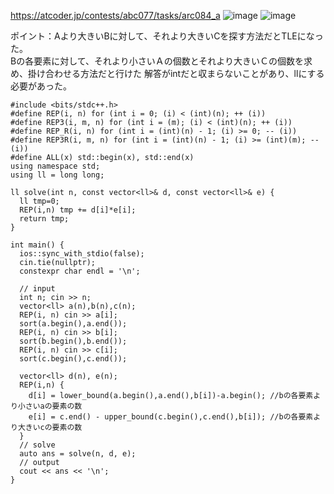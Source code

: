 https://atcoder.jp/contests/abc077/tasks/arc084_a
![image](https://user-images.githubusercontent.com/46245101/111928031-d6c83e00-8af5-11eb-8032-e9cfbad8eb7f.png)
![image](https://user-images.githubusercontent.com/46245101/111928058-ec3d6800-8af5-11eb-8d22-299be191e3ec.png)

ポイント：Aより大きいBに対して、それより大きいCを探す方法だとTLEになった。<br>
Bの各要素に対して、それより小さいＡの個数とそれより大きいＣの個数を求め、掛け合わせる方法だと行けた
解答がintだと収まらないことがあり、llにする必要があった。

```
#include <bits/stdc++.h>
#define REP(i, n) for (int i = 0; (i) < (int)(n); ++ (i))
#define REP3(i, m, n) for (int i = (m); (i) < (int)(n); ++ (i))
#define REP_R(i, n) for (int i = (int)(n) - 1; (i) >= 0; -- (i))
#define REP3R(i, m, n) for (int i = (int)(n) - 1; (i) >= (int)(m); -- (i))
#define ALL(x) std::begin(x), std::end(x)
using namespace std;
using ll = long long;

ll solve(int n, const vector<ll>& d, const vector<ll>& e) {
  ll tmp=0;
  REP(i,n) tmp += d[i]*e[i];
  return tmp;
}

int main() {
  ios::sync_with_stdio(false);
  cin.tie(nullptr);
  constexpr char endl = '\n';

  // input
  int n; cin >> n;
  vector<ll> a(n),b(n),c(n);
  REP(i, n) cin >> a[i];
  sort(a.begin(),a.end());
  REP(i, n) cin >> b[i];
  sort(b.begin(),b.end());
  REP(i, n) cin >> c[i];
  sort(c.begin(),c.end());

  vector<ll> d(n), e(n);
  REP(i,n) {
    d[i] = lower_bound(a.begin(),a.end(),b[i])-a.begin(); //bの各要素より小さいaの要素の数
    e[i] = c.end() - upper_bound(c.begin(),c.end(),b[i]); //bの各要素より大きいcの要素の数
  }
  // solve
  auto ans = solve(n, d, e);
  // output
  cout << ans << '\n';
}
```
